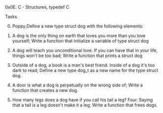 0x0E. C - Structures, typedef
C

Tasks

0. Poppy;Define a new type struct dog with the following elements:

1. A dog is the only thing on earth that loves you more than you love yourself; Write a function that initialize a variable of type struct dog

2. A dog will teach you unconditional love. If you can have that in your life, things won't be too bad; Write a function that prints a struct dog

3. Outside of a dog, a book is a man's best friend. Inside of a dog it's too dark to read; Define a new type dog_t as a new name for the type struct dog.

4. A door is what a dog is perpetually on the wrong side of; Write a function that creates a new dog.

5. How many legs does a dog have if you call his tail a leg? Four. Saying that a tail is a leg doesn't make it a leg; Write a function that frees dogs.
